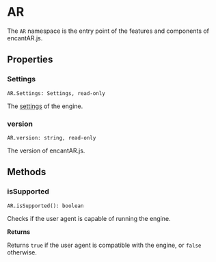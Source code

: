 # AR

The `AR` namespace is the entry point of the features and components of encantAR.js.

## Properties

### Settings

`AR.Settings: Settings, read-only`

The [settings](settings.md) of the engine.

### version

`AR.version: string, read-only`

The version of encantAR.js.

## Methods

### isSupported

`AR.isSupported(): boolean`

Checks if the user agent is capable of running the engine.

**Returns**

Returns `true` if the user agent is compatible with the engine, or `false` otherwise.